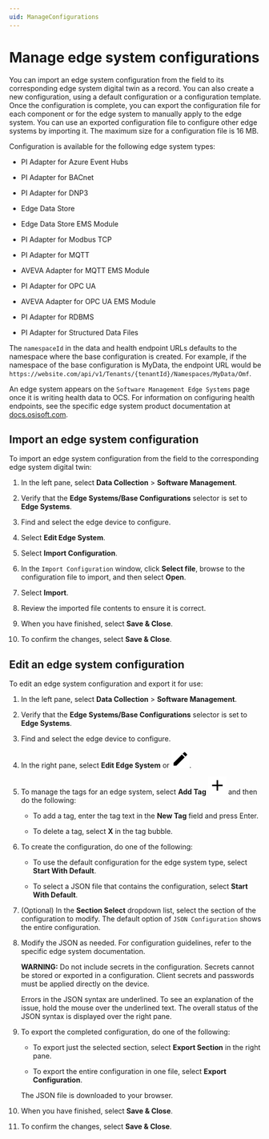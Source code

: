 ```yaml
---
uid: ManageConfigurations
---
```


# Manage edge system configurations

You can import an edge system configuration from the field to its corresponding edge system digital twin as a record. You can also create a new configuration, using a default configuration or a configuration template. Once the configuration is complete, you can export the configuration file for each component or for the edge system to manually apply to the edge system. You can use an exported configuration file to configure other edge systems by importing it. The maximum size for a configuration file is 16 MB.

Configuration is available for the following edge system types:

 - PI Adapter for Azure Event Hubs
 
 - PI Adapter for BACnet 

 - PI Adapter for DNP3

 - Edge Data Store

 - Edge Data Store EMS Module

 - PI Adapter for Modbus TCP
 
 - PI Adapter for MQTT

 - AVEVA Adapter for MQTT EMS Module

 - PI Adapter for OPC UA

 - AVEVA Adapter for OPC UA EMS Module

 - PI Adapter for RDBMS

 - PI Adapter for Structured Data Files

The `namespaceId` in the data and health endpoint URLs defaults to the namespace where the base configuration is created. For example, if the namespace of the base configuration is MyData, the endpoint URL would be `https://website.com/api/v1/Tenants/{tenantId}/Namespaces/MyData/Omf`.

An edge system appears on the `Software Management Edge Systems` page once it is writing health data to OCS. For information on configuring health endpoints, see the specific edge system product documentation at [docs.osisoft.com](https://docs.osisoft.com/).

## Import an edge system configuration

To import an edge system configuration from the field to the corresponding edge system digital twin:

1. In the left pane, select **Data Collection** > **Software Management**.

1. Verify that the **Edge Systems/Base Configurations** selector is set to **Edge Systems**.

1. Find and select the edge device to configure.

1. Select **Edit Edge System**.

1. Select **Import Configuration**.

1. In the `Import Configuration` window, click **Select file**, browse to the configuration file to import, and then select **Open**.

1. Select **Import**.

1. Review the imported file contents to ensure it is correct.

1. When you have finished, select **Save & Close**.

1. To confirm the changes, select **Save & Close**. 

## Edit an edge system configuration

To edit an edge system configuration and export it for use:

1. In the left pane, select **Data Collection** > **Software Management**.

1. Verify that the **Edge Systems/Base Configurations** selector is set to **Edge Systems**.

1. Find and select the edge device to configure.

1. In the right pane, select **Edit Edge System** or ![Edit](../../../_icons/default/pencil.svg).

1. To manage the tags for an edge system, select **Add Tag** ![Add Tag](../../../_icons/default/plus.svg) and then do the following:

   - To add a tag, enter the tag text in the **New Tag** field and press Enter.

   - To delete a tag, select **X** in the tag bubble.

1. To create the configuration, do one of the following:

   - To use the default configuration for the edge system type, select **Start With Default**. 
 
   - To select a JSON file that contains the configuration, select **Start With Default**. 

1. (Optional) In the **Section Select** dropdown list, select the section of the configuration to modify. The default option of `JSON Configuration` shows the entire configuration.

1. Modify the JSON as needed. For configuration guidelines, refer to the specific edge system documentation. 

   **WARNING:** Do not include secrets in the configuration. Secrets cannot be stored or exported in a configuration. Client secrets and passwords must be applied directly on the device.

   Errors in the JSON syntax are underlined. To see an explanation of the issue, hold the mouse over the underlined text. The overall status of the JSON syntax is displayed over the right pane.  

1. To export the completed configuration, do one of the following:

   - To export just the selected section, select **Export Section** in the right pane.  

   - To export the entire configuration in one file, select **Export Configuration**.

   The JSON file is downloaded to your browser.

1. When you have finished, select **Save & Close**.

1. To confirm the changes, select **Save & Close**.  

